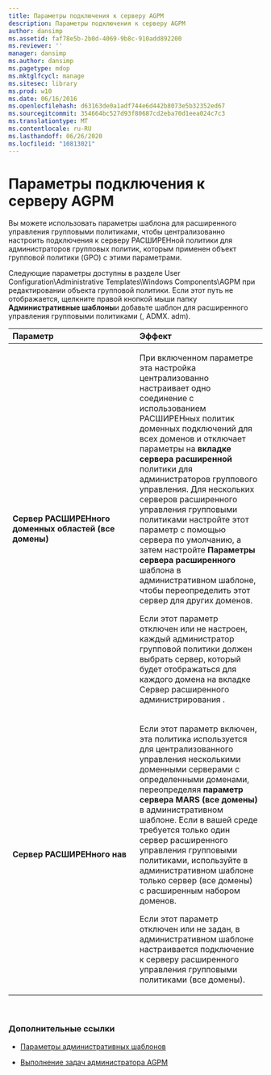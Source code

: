 ```yaml
---
title: Параметры подключения к серверу AGPM
description: Параметры подключения к серверу AGPM
author: dansimp
ms.assetid: faf78e5b-2b0d-4069-9b8c-910add892200
ms.reviewer: ''
manager: dansimp
ms.author: dansimp
ms.pagetype: mdop
ms.mktglfcycl: manage
ms.sitesec: library
ms.prod: w10
ms.date: 06/16/2016
ms.openlocfilehash: d63163de0a1adf744e6d442b8073e5b32352ed67
ms.sourcegitcommit: 354664bc527d93f80687cd2eba70d1eea024c7c3
ms.translationtype: MT
ms.contentlocale: ru-RU
ms.lasthandoff: 06/26/2020
ms.locfileid: "10813021"
---
```

# Параметры подключения к серверу AGPM


Вы можете использовать параметры шаблона для расширенного управления групповыми политиками, чтобы централизованно настроить подключения к серверу РАСШИРЕНной политики для администраторов групповых политик, которым применен объект групповой политики (GPO) с этими параметрами.

Следующие параметры доступны в разделе User Configuration\\Administrative Templates\\Windows Components\\AGPM при редактировании объекта групповой политики. Если этот путь не отображается, щелкните правой кнопкой мыши папку **Административные шаблоны**и добавьте шаблон для расширенного управления групповыми политиками (, ADMX. adm).

<table>
<colgroup>
<col width="50%" />
<col width="50%" />
</colgroup>
<thead>
<tr class="header">
<th align="left">Параметр</th>
<th align="left">Эффект</th>
</tr>
</thead>
<tbody>
<tr class="odd">
<td align="left"><p><strong>Сервер РАСШИРЕНного доменных областей (все домены)</strong></p></td>
<td align="left"><p>При включенном параметре эта настройка централизованно настраивает одно соединение с использованием РАСШИРЕНных политик доменных подключений для всех доменов и отключает параметры на <strong> вкладке сервера расширенной </strong> политики для администраторов группового управления. Для нескольких серверов расширенного управления групповыми политиками настройте этот параметр с помощью сервера по умолчанию, а затем настройте <strong> Параметры сервера расширенного </strong> шаблона в административном шаблоне, чтобы переопределить этот сервер для других доменов.</p>
<p>Если этот параметр отключен или не настроен, каждый администратор групповой политики должен выбрать сервер, который будет отображаться для каждого домена на вкладке Сервер расширенного администрирования <strong> </strong> .</p></td>
</tr>
<tr class="even">
<td align="left"><p><strong>Сервер РАСШИРЕНного нав</strong></p></td>
<td align="left"><p>Если этот параметр включен, эта политика используется для централизованного управления несколькими доменными серверами с определенными доменами, переопределяя <strong> параметр сервера MARS (все домены) </strong> в административном шаблоне. Если в вашей среде требуется только один сервер расширенного управления групповыми политиками, используйте <strong> </strong> в административном шаблоне только сервер (все домены) с расширенным набором доменов.</p>
<p>Если этот параметр отключен или не задан, <strong> </strong> в административном шаблоне настраивается подключение к серверу расширенного управления групповыми политиками (все домены).</p></td>
</tr>
</tbody>
</table>

 

### Дополнительные ссылки

-   [Параметры административных шаблонов](administrative-template-settings.md)

-   [Выполнение задач администратора AGPM](performing-agpm-administrator-tasks.md)

 

 





